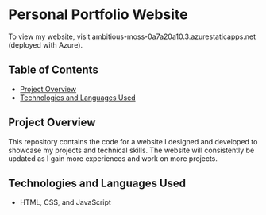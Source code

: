 # Personal Portfolio Website
To view my website, visit ambitious-moss-0a7a20a10.3.azurestaticapps.net (deployed with Azure).

## Table of Contents

- [Project Overview](#project-overview)
- [Technologies and Languages Used](#technologies-and-languages-used)

## Project Overview
This repository contains the code for a website I designed and developed to showcase my projects and technical skills. The website will consistently be updated as I gain more experiences and work on more projects.

## Technologies and Languages Used

* HTML, CSS, and JavaScript
